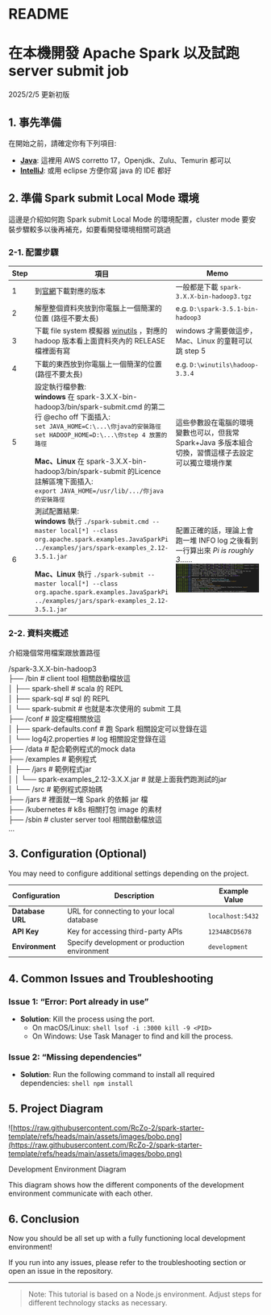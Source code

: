 # README

# 在本機開發 Apache Spark 以及試跑 server submit job

2025/2/5 更新初版

## 1. 事先準備

在開始之前，請確定你有下列項目:
- [**Java**](https://docs.aws.amazon.com/corretto/latest/corretto-17-ug/downloads-list.html): 這裡用 AWS corretto 17，Openjdk、Zulu、Temurin 都可以
- [**IntelliJ**](https://www.jetbrains.com/idea/download/): 或用 eclipse 方便你寫 java 的 IDE 都好

## 2. 準備 Spark submit Local Mode 環境

這邊是介紹如何跑 Spark submit Local Mode 的環境配置，cluster mode 要安裝步驟較多以後再補充，如要看開發環境相關可跳過

### 2-1. 配置步驟

| **Step** | **項目** | **Memo** |
| --- | --- | --- |
| 1 | 到[官網](https://archive.apache.org/dist/spark/)下載對應的版本 | 一般都是下載 `spark-3.X.X-bin-hadoop3.tgz` |
| 2 | 解壓整個資料夾放到你電腦上一個簡潔的位置 (路徑不要太長) | e.g. `D:\spark-3.5.1-bin-hadoop3` |
| 3 | 下載 file system 模擬器 [winutils](https://github.com/cdarlint/winutils/tree/master) ，對應的 hadoop 版本看上面資料夾內的 RELEASE 檔裡面有寫 | windows 才需要做這步，Mac、Linux 的童鞋可以跳 step 5 |
| 4 | 下載的東西放到你電腦上一個簡潔的位置 (路徑不要太長) | e.g. `D:\winutils\hadoop-3.3.4` |
| 5 | 設定執行檔參數:<br>**windows** 在 spark-3.X.X-bin-hadoop3/bin/spark-submit.cmd 的第二行 @echo off 下面插入:<br>`set JAVA_HOME=C:\...\你java的安裝路徑`<br>`set HADOOP_HOME=D:\...\你step 4 放置的路徑`<br><br>**Mac、Linux** 在 spark-3.X.X-bin-hadoop3/bin/spark-submit 的Licence 註解區塊下面插入:<br>`export JAVA_HOME=/usr/lib/.../你java的安裝路徑` | 這些參數設在電腦的環境變數也可以，但我常 Spark+Java 多版本組合切換，習慣這樣子去設定可以獨立環境作業 |
| 6 | 測試配置結果:<br>**windows** 執行 `./spark-submit.cmd --master local[*] --class org.apache.spark.examples.JavaSparkPi ../examples/jars/spark-examples_2.12-3.5.1.jar`<br><br>**Mac、Linux** 執行 `./spark-submit --master local[*] --class org.apache.spark.examples.JavaSparkPi ../examples/jars/spark-examples_2.12-3.5.1.jar` | 配置正確的話，理論上會跑一堆 INFO log 之後看到一行算出來 *Pi is roughly 3……* ![runPi](https://raw.githubusercontent.com/RcZo-2/spark-starter-template/refs/heads/main/assets/images/runPi.png)

### 2-2. 資料夾概述

介紹幾個常用檔案跟放置路徑

/spark-3.X.X-bin-hadoop3
<br>├── /bin                                    # client tool 相關啟動檔放這
<br>│   ├── spark-shell                         # scala 的 REPL
<br>│   ├── spark-sql                           # sql 的 REPL
<br>│   └── spark-submit                        # 也就是本次使用的 submit 工具
<br>├── /conf                                   # 設定檔相關放這
<br>│   ├── spark-defaults.conf                 # 跑 Spark 相關設定可以登錄在這
<br>│   └── log4j2.properties                   # log 相關設定登錄在這
<br>├── /data                                   # 配合範例程式的mock data
<br>├── /examples                               # 範例程式
<br>│   ├── /jars                               # 範例程式jar
<br>│   │   └── spark-examples_2.12-3.X.X.jar   # 就是上面我們跑測試的jar
<br>│   └── /src                                # 範例程式原始碼
<br>├── /jars                                   # 裡面就一堆 Spark 的依賴 jar 檔
<br>├── /kubernetes                             # k8s 相關打包 image 的素材
<br>├── /sbin                                   # cluster server tool 相關啟動檔放這
<br>...


## 3. Configuration (Optional)

You may need to configure additional settings depending on the project.

| Configuration | Description | Example Value |
| --- | --- | --- |
| **Database URL** | URL for connecting to your local database | `localhost:5432` |
| **API Key** | Key for accessing third-party APIs | `1234ABCD5678` |
| **Environment** | Specify development or production environment | `development` |

## 4. Common Issues and Troubleshooting

### Issue 1: “Error: Port already in use”

- **Solution**: Kill the process using the port.
    - On macOS/Linux:
    `shell lsof -i :3000 kill -9 <PID>`
    - On Windows: Use Task Manager to find and kill the process.

### Issue 2: “Missing dependencies”

- **Solution**: Run the following command to install all required dependencies:
`shell npm install`

## 5. Project Diagram

![https://raw.githubusercontent.com/RcZo-2/spark-starter-template/refs/heads/main/assets/images/bobo.png](https://raw.githubusercontent.com/RcZo-2/spark-starter-template/refs/heads/main/assets/images/bobo.png)

Development Environment Diagram

This diagram shows how the different components of the development environment communicate with each other.

## 6. Conclusion

Now you should be all set up with a fully functioning local development environment!

If you run into any issues, please refer to the troubleshooting section or open an issue in the repository.

---

> Note: This tutorial is based on a Node.js environment. Adjust steps for different technology stacks as necessary.
>
